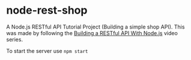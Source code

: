 # node-rest-shop
A Node.js RESTful API Tutorial Project (Building a simple shop API). This was made by following the [Building a RESTful API With Node.js](https://www.youtube.com/playlist?list=PL55RiY5tL51q4D-B63KBnygU6opNPFk_q) video series.

To start the server use `npm start`